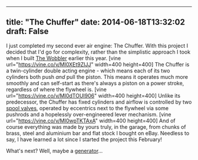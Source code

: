 
---
title: "The Chuffer"
date: 2014-06-18T13:32:02
draft: False
---

I just completed my second ever air engine: The Chuffer.  With this project I decided that I'd go for complexity, rather than the simplistic approach I took when I built <a href="http://logicalgenetics.com/the-wobbler/">The Wobbler</a> earlier this year.
[vine url="https://vine.co/v/MI0XEt9ZIJJ" width=400 height=400]
The Chuffer is a twin-cylinder double acting engine - which means each of its two cylinders both push *and* pull the piston.  This means it operates much more smoothly and can self-start as there's always a piston on a power stroke, regardless of where the flywheel is.
[vine url="https://vine.co/v/MI0dTOUI906" width=400 height=400]
Unlike its predecessor, the Chuffer has fixed cylinders and airflow is controlled by two <a href="https://www.youtube.com/watch?v=aAHVn4lawnw">spool valves</a>, operated by eccentrics next to the flywheel via some pushrods and a hopelessly over-engineered lever mechanism.
[vine url="https://vine.co/v/MI0wpTKTAxA" width=400 height=400]
And of course everything was made by yours truly, in the garage, from chunks of brass, steel and aluminium bar and flat stock I bought on eBay.  Needless to say, I have learned a lot since I started the project this February!

What's next?  Well, maybe a <a href="http://en.wikipedia.org/wiki/Electric_generator">generator</a>...